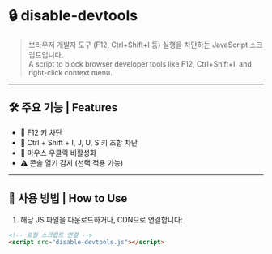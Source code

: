 # 🔒 disable-devtools  
> 브라우저 개발자 도구 (F12, Ctrl+Shift+I 등) 실행을 차단하는 JavaScript 스크립트입니다.  
> A script to block browser developer tools like F12, Ctrl+Shift+I, and right-click context menu.

---

## 🛠 주요 기능 | Features

- 🔐 F12 키 차단
- 🧱 Ctrl + Shift + I, J, U, S 키 조합 차단
- 🚫 마우스 우클릭 비활성화
- ⚠️ 콘솔 열기 감지 (선택 적용 가능)

---

## 📁 사용 방법 | How to Use

1. 해당 JS 파일을 다운로드하거나, CDN으로 연결합니다:

```html
<!-- 로컬 스크립트 연결 -->
<script src="disable-devtools.js"></script>
